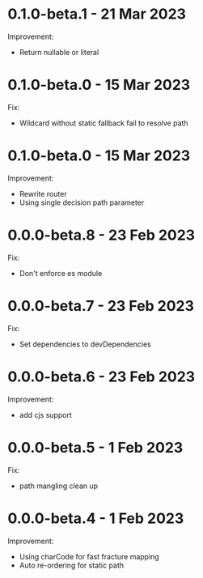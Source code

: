 # 0.1.0-beta.1 - 21 Mar 2023
Improvement:
- Return nullable or literal

# 0.1.0-beta.0 - 15 Mar 2023
Fix:
- Wildcard without static fallback fail to resolve path

# 0.1.0-beta.0 - 15 Mar 2023
Improvement:
- Rewrite router
- Using single decision path parameter

# 0.0.0-beta.8 - 23 Feb 2023
Fix:
- Don't enforce es module

# 0.0.0-beta.7 - 23 Feb 2023
Fix:
- Set dependencies to devDependencies

# 0.0.0-beta.6 - 23 Feb 2023
Improvement:
- add cjs support

# 0.0.0-beta.5 - 1 Feb 2023
Fix:
- path mangling clean up

# 0.0.0-beta.4 - 1 Feb 2023
Improvement:
- Using charCode for fast fracture mapping
- Auto re-ordering for static path

